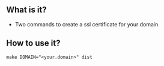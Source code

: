 ## What is it?

* Two commands to create a ssl certificate for your domain

## How to use it?

```
make DOMAIN="<your.domain>" dist
```
